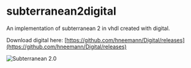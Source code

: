 # subterranean2digital
An implementation of subterranean 2 in vhdl created with digital. 

Download digital here: [https://github.com/hneemann/Digital/releases](https://github.com/hneemann/Digital/releases)

![Subterranean 2.0](readme.jpg)
